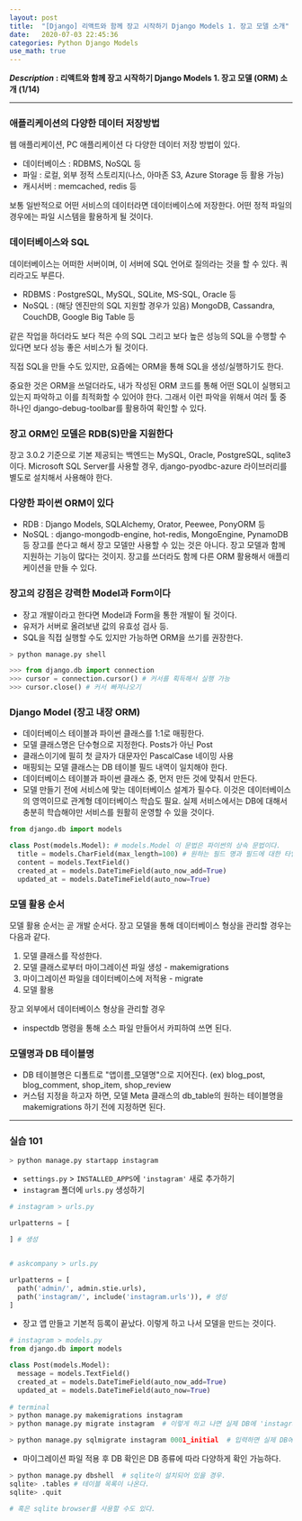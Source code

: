 ```yaml
---
layout: post
title:  "[Django] 리액트와 함께 장고 시작하기 Django Models 1. 장고 모델 소개"
date:   2020-07-03 22:45:36 
categories: Python Django Models 
use_math: true
---
```


**_Description_ : 리액트와 함께 장고 시작하기 Django Models 1. 장고 모델 (ORM) 소개 (1/14)**

***

### 애플리케이션의 다양한 데이터 저장방법
웹 애플리케이션, PC 애플리케이션 다 다양한 데이터 저장 방법이 있다. 
* 데이터베이스 : RDBMS, NoSQL 등
* 파일 : 로컬, 외부 정적 스토리지(나스, 아마존 S3, Azure Storage 등 활용 가능)
* 캐시서버 : memcached, redis 등

보통 일반적으로 어떤 서비스의 데이터라면 데이터베이스에 저장한다. 어떤 정적 파일의 경우에는 파일 시스템을 활용하게 될 것이다. 

### 데이터베이스와 SQL
데이터베이스는 어떠한 서버이며, 이 서버에 SQL 언어로 질의라는 것을 할 수 있다. 쿼리라고도 부른다. 

* RDBMS : PostgreSQL, MySQL, SQLite, MS-SQL, Oracle 등
* NoSQL : (해당 엔진만의 SQL 지원할 경우가 있음) MongoDB, Cassandra, CouchDB, Google Big Table 등

같은 작업을 하더라도 보다 적은 수의 SQL 그리고 보다 높은 성능의 SQL을 수행할 수 있다면 보다 성능 좋은 서비스가 될 것이다. 

직접 SQL을 만들 수도 있지만, 요즘에는 ORM을 통해 SQL을 생성/실행하기도 한다. 

중요한 것은 ORM을 쓰덜더라도, 내가 작성된 ORM 코드를 통해 어떤 SQL이 실행되고 있는지 파악하고 이를 최적화할 수 있어야 한다. 그래서 이런 파악을 위해서 여러 툴 중 하나인 django-debug-toolbar를 활용하여 확인할 수 있다. 

### 장고 ORM인 모델은 RDB(S)만을 지원한다
장고 3.0.2 기준으로 기본 제공되는 백엔드는 MySQL, Oracle, PostgreSQL, sqlite3이다. Microsoft SQL Server를 사용할 경우, django-pyodbc-azure 라이브러리를 별도로 설치해서 사용해야 한다. 

### 다양한 파이썬 ORM이 있다
* RDB : Django Models, SQLAlchemy, Orator, Peewee, PonyORM 등 
* NoSQL : django-mongodb-engine, hot-redis, MongoEngine, PynamoDB 등
장고를 쓴다고 해서 장고 모델만 사용할 수 있는 것은 아니다. 장고 모델과 함께 지원하는 기능이 많다는 것이지. 장고를 쓰더라도 함께 다른 ORM 활용해서 애플리케이션을 만들 수 있다. 

### 장고의 강점은 강력한 Model과 Form이다
* 장고 개발이라고 한다면 Model과 Form을 통한 개발이 될 것이다. 
* 유저가 서버로 올려보낸 값의 유효성 검사 등.
* SQL을 직접 실행할 수도 있지만 가능하면 ORM을 쓰기를 권장한다. 

```python
> python manage.py shell

>>> from django.db import connection
>>> cursor = connection.cursor() # 커서를 획득해서 실행 가능
>>> cursor.close() # 커서 빠져나오기
```

### Django Model (장고 내장 ORM)
* 데이터베이스 테이블과 파이썬 클래스를 1:1로 매핑한다.
* 모델 클래스명은 단수형으로 지정한다. Posts가 아닌 Post
* 클래스이기에 필히 첫 글자가 대문자인 PascalCase 네이밍 사용
* 매핑되는 모델 클래스는 DB 테이블 필드 내역이 일치해야 한다.
* 데이터베이스 테이블과 파이썬 클래스 중, 먼저 만든 것에 맞춰서 만든다. 
* 모델 만들기 전에 서비스에 맞는 데이터베이스 설계가 필수다. 이것은 데이터베이스의 영역이므로 관계형 데이터베이스 학습도 필요. 실제 서비스에서는 DB에 대해서 충분히 학습해야만 서비스를 원활히 운영할 수 있을 것이다. 

```python
from django.db import models

class Post(models.Model): # models.Model 이 문법은 파이썬의 상속 문법이다.
  title = models.CharField(max_length=100) # 원하는 필드 명과 필드에 대한 타입 지정.
  content = models.TextField()
  created_at = models.DateTimeField(auto_now_add=True)
  updated_at = models.DateTimeField(auto_now=True)
```

### 모델 활용 순서
모델 활용 순서는 곧 개발 순서다. 장고 모델을 통해 데이터베이스 형상을 관리할 경우는 다음과 같다. 
1. 모델 클래스를 작성한다. 
2. 모델 클래스로부터 마이그레이션 파일 생성 - makemigrations
3. 마이그레이션 파일을 데이터베이스에 저적용 - migrate
4. 모델 활용

장고 외부에서 데이터베이스 형상을 관리할 경우
* inspectdb 명령을 통해 소스 파일 만들어서 카피하여 쓰면 된다. 

### 모델명과 DB 테이블명
* DB 테이블명은 디폴트로 "앱이름_모델명"으로 지어진다. (ex) blog_post, blog_comment, shop_item, shop_review
* 커스텀 지정을 하고자 하면, 모델 Meta 클래스의 db_table의 원하는 테이블명을 makemigrations 하기 전에 지정하면 된다. 

***

### 실습 101
```python
> python manage.py startapp instagram
```

* `settings.py` > `INSTALLED_APPS`에 `'instagram'` 새로 추가하기
* `instagram` 폴더에 `urls.py` 생성하기

```python
# instagram > urls.py

urlpatterns = [

] # 생성


# askcompany > urls.py

urlpatterns = [
  path('admin/', admin.stie.urls),
  path('instagram/', include('instagram.urls')), # 생성
]
```

* 장고 앱 만들고 기본적 등록이 끝났다. 이렇게 하고 나서 모델을 만드는 것이다.

```python
# instagram > models.py
from django.db import models

class Post(models.Model):
  message = models.TextField()
  created_at = models.DateTimeField(auto_now_add=True)
  updated_at = models.DateTimeField(auto_now=True)
  
# terminal
> python manage.py makemigrations instagram
> python manage.py migrate instagram  # 이렇게 하고 나면 실제 DB에 'instagram_post'라는 테이블이 생성된다.

> python manage.py sqlmigrate instagram 0001_initial  # 입력하면 실제 DB에 들어가는 '쿼리'를 볼 수 있다.
```

* 마이그레이션 파일 적용 후 DB 확인은 DB 종류에 따라 다양하게 확인 가능하다. 

```python
> python manage.py dbshell  # sqlite이 설치되어 있을 경우.
sqlite> .tables # 테이블 목록이 나온다. 
sqlite> .quit

# 혹은 sqlite browser를 사용할 수도 있다. 
```


